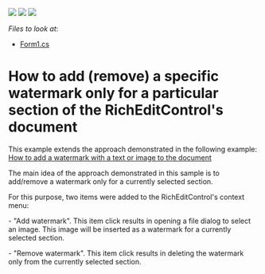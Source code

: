 <!-- default badges list -->
![](https://img.shields.io/endpoint?url=https://codecentral.devexpress.com/api/v1/VersionRange/128609304/13.1.8%2B)
[![](https://img.shields.io/badge/Open_in_DevExpress_Support_Center-FF7200?style=flat-square&logo=DevExpress&logoColor=white)](https://supportcenter.devexpress.com/ticket/details/E4901)
[![](https://img.shields.io/badge/📖_How_to_use_DevExpress_Examples-e9f6fc?style=flat-square)](https://docs.devexpress.com/GeneralInformation/403183)
<!-- default badges end -->
<!-- default file list -->
*Files to look at*:

* [Form1.cs](./CS/WindowsFormsApplication1/Form1.cs)
<!-- default file list end -->
# How to add (remove) a specific watermark only for a particular section of the RichEditControl's document


<p>This example extends the approach demonstrated in the following example: <a href="https://www.devexpress.com/Support/Center/p/E4184">How to add a watermark with a text or image to the document</a></p><p>The main idea of the approach demonstrated in this sample is to add/remove a watermark only for a currently selected section.</p><p>For this purpose, two items were added to the RichEditControl's context menu:</p><p>- "Add watermark". This item click results in opening a file dialog to select an image. This image will be inserted as a watermark for a currently selected section.</p><p>- "Remove watermark". This item click results in deleting the watermark only from the currently selected section.</p>

<br/>


